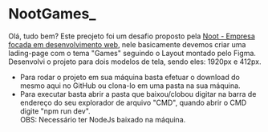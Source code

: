 # NootGames_

  Olá, tudo bem? Este preojeto foi um desafio proposto pela <a href="https://www.noot.com.br/">Noot - Empresa focada em desenvolvimento web</a>, nele basicamente devemos criar uma lading-page com o tema "Games" seguindo o Layout montado pelo Figma. Desenvolvi o projeto para dois modelos de tela, sendo eles: 1920px e 412px.
  <ul>
  <li>Para rodar o projeto em sua máquina basta efetuar o download do mesmo aqui no GitHub ou clona-lo em uma pasta na sua máquina.</li>
  <li>Para executar basta abrir a pasta que baixou/clobou digitar na barra de endereço do seu explorador de arquivo "CMD", quando abrir o CMD digite "npm run dev".</li>
 OBS: Necessário ter NodeJs baixado na máquina.
  </ul>
